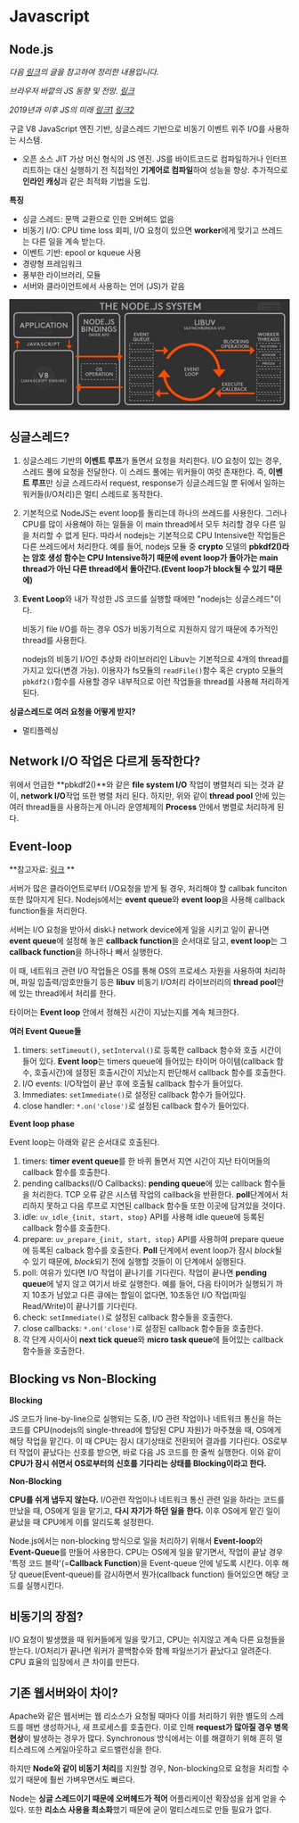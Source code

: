 # Javascript









## Node.js

*다음 [링크](https://sjh836.tistory.com/79)의 글을 참고하여 정리한 내용입니다.*

*브라우저 바깥의 JS 동향 및 전망. [링크](https://d2.naver.com/helloworld/7700312)*

*2019년과 이후 JS의 미래 [링크1](https://d2.naver.com/helloworld/4007447) [링크2](https://d2.naver.com/helloworld/2108442)*



구글 V8 JavaScript 엔진 기반, 싱글스레드 기반으로 비동기 이벤트 위주 I/O를 사용하는 시스템.

- 오픈 소스 JIT 가상 머신 형식의 JS 엔진. JS를 바이트코드로 컴파일하거나 인터프리트하는 대신 실행하기 전 직접적인 **기계어로 컴파일**하여 성능을 향상. 추가적으로 **인라인 캐싱**과 같은 최적화 기법을 도입.



**특징**

- 싱글 스레드: 문맥 교환으로 인한 오버헤드 없음
- 비동기 I/O: CPU time loss 회피, I/O 요청이 있으면 **worker**에게 맞기고 쓰레드는 다른 일을 계속 받는다.
- 이벤트 기반: epool or kqueue 사용
- 경량형 프레임워크
- 풍부한 라이브러리, 모듈
- 서버와 클라이언트에서 사용하는 언어 (JS)가 같음

![node1](./img/node1.jpg)



## 싱글스레드?

1. 싱글스레드 기반의 **이벤트 루프**가 돌면서 요청을 처리한다. I/O 요청이 있는 경우, 스레드 풀에 요청을 전달한다. 이 스레드 풀에는 워커들이 여럿 존재한다. 즉, **이벤트 루프**만 싱글 스레드라서 request, response가 싱글스레드일 뿐 뒤에서 일하는 워커들(I/O처리)은 멀티 스레드로 동작한다.

2. 기본적으로 NodeJS는 event loop를 돌리는데 하나의 쓰레드를 사용한다. 그러나 CPU를 많이 사용해야 하는 일들을 이 main thread에서 모두 처리할 경우 다른 일을 처리할 수 없게 된다. 따라서 nodejs는 기본적으로 CPU Intensive한 작업들은 다른 쓰레드에서 처리한다. 예를 들어, nodejs 모듈 중 **crypto** 모델의 **pbkdf2()**라는 암호 생성 함수는 CPU Intensive하기 때문에 event loop가 돌아가는 main thread가 아닌 다른 thread에서 돌아간다.**(Event loop가 block될 수 있기 때문에)**

3. **Event Loop**와 내가 작성한 JS 코드를 실행할 때에만 "nodejs는 싱글스레드"이다.

   비동기 file I/O를 하는 경우 OS가 비동기적으로 지원하지 않기 때문에 추가적인 thread를 사용한다.

   nodejs의 비동기 I/O인 추상화 라이브러리인 Libuv는 기본적으로 4개의 thread를 가지고 있다(변경 가능). 이용자가 fs모듈의 `readFile()`함수 혹은 crypto 모듈의 `pbkdf2()`함수를 사용할 경우 내부적으로 이런 작업들을 thread를 사용해 처리하게 된다.

**싱글스레드로 여러 요청을 어떻게 받지?**

- 멀티플렉싱



## Network I/O 작업은 다르게 동작한다?

위에서 언급한 **pbkdf2()**와 같은 **file system I/O** 작업이 병렬처리 되는 것과 같이, **network I/O**작업 또한 병렬 처리 된다. 하지만, 위와 같이 **thread pool** 안에 있는 여러 thread들을 사용하는게 아니라 운영체제의 **Process** 안에서 병렬로 처리하게 된다.



## Event-loop 

**참고자료: [링크](https://medium.com/@rpf5573/nodejs-event-loop-part-1-big-picture-7ed38f830f67)  **

서버가 많은 클라이언트로부터 I/O요청을 받게 될 경우, 처리해야 할 callbak funciton 또한 많아지게 된다. Nodejs에서는 **event queue**와 **event loop**을 사용해 callback function들을 처리한다.

서버는 I/O 요청을 받아서 disk나 network device에게 일을 시키고 일이 끝나면 **event queue**에 설정해 놓은 **callback function**을 순서대로 담고, **event loop**는 그 **callback function**을 하나하나 빼서 실행한다.

이 때, 네트워크 관련 I/O 작업들은 OS를 통해 OS의 프로세스 자원을 사용하여 처리하며, 파일 입출력/암호만들기 등은 **libuv** 비동기 I/O처리 라이브러리의 **thread pool**안에 있는 thread에서 처리를 한다.

타이머는 **Event loop** 안에서 정해진 시간이 지났는지를 계속 체크한다.



**여러 Event Queue들**

1. timers: `setTimeout()`, `setInterval()`로 등록한 callback 함수와 호출 시간이 들어 있다. **Event loop**는 timers queue에 들어있는 타이머 아이템(callback 함수, 호출시간)에 설정된 호출시간이 지났는지 판단해서 callback 함수를 호출한다.
2. I/O events: I/O작업이 끝난 후에 호출될 callback 함수가 들어있다.
3. Immediates: `setImmediate()`로 설정된 callback 함수가 들어있다.
4. close handler: `*.on('close')`로 설정된 callback 함수가 들어있다.



**Event loop phase**

Event loop는 아래와 같은 순서대로 호출된다.

1. timers: **timer event queue**를 한 바퀴 돌면서 지연 시간이 지난 타이머들의 callback 함수를 호출한다.
2. pending callbacks(I/O Callbacks): **pending queue**에 있는 callback 함수들을 처리한다. TCP 오류 같은 시스템 작업의 callback을 반환한다. **poll**단계에서 처리하지 못하고 다음 루프로 지연된 callback 함수들 또한 이곳에 담겨있을 것이다. 
3. idle: `uv_idle_{init, start, stop}` API를 사용해 idle queue에 등록된 callback 함수를 호출한다.
4. prepare: `uv_prepare_{init, start, stop}` API를 사용하여 prepare queue에 등록된 calback 함수를 호출한다. **Poll** 단계에서 event loop가 잠시 *block*될 수 있기 때문에, *block*되기 전에 실행할 것들이 이 단계에서 실행된다.
5. poll: 여유가 있다면 I/O 작업이 끝나기를 기다린다. 작업이 끝나면 **pending queue**에 넣지 않고 여기서 바로 실행한다. 예를 들어, 다음 타이머가 실행되기 까지 10초가 남았고 다른 큐에는 할일이 없다면, 10초동안 I/O 작업(파일 Read/Write)이 끝나기를 기다린다. 
6. check: `setImmediate()`로 설정된 callback 함수들을 호출한다.
7. close callbacks: `*.on('close')`로 설정된 callback 함수들을 호출한다.
8. 각 단계 사이사이 **next tick queue**와 **micro task queue**에 들어있는 callback 함수들을 호출한다.



## Blocking vs Non-Blocking

**Blocking**

JS 코드가 line-by-line으로 실행되는 도중, I/O 관련 작업이나 네트워크 통신을 하는 코드를 CPU(nodejs의 single-thread에 할당된 CPU 자원)가 마주쳤을 때, OS에게 해당 작업을 맡긴다. 이 때 CPU는 잠시 대기상태로 전환되어 결과를 기다린다. OS로부터 작업이 끝났다는 신호를 받으면, 바로 다음 JS 코드를 한 줄씩 실행한다. 이와 같이 **CPU가 잠시 쉬면서 OS로부터의 신호를 기다리는 상태를 Blocking이라고 한다.**

**Non-Blocking**

**CPU를 쉬게 냅두지 않는다.** I/O관련 작업이나 네트워크 통신 관련 일을 하라는 코드를 만났을 때, OS에게 일을 맡기고, **다시 자기가 하던 일을 한다.** 이후 OS에게 맡긴 일이 끝났을 때 CPU에게 이를 알리도록 설정한다.

Node.js에서는 non-blocking 방식으로 일을 처리하기 위해서 **Event-loop**와 **Event-Queue**를 만들어 사용한다. CPU는 OS에게 일을 맡기면서, 작업이 끝날 경우 '특정 코드 블락'(=**Callback Function**)을 Event-queue 안에 넣도록 시킨다. 이후 해당 queue(Event-queue)를 감시하면서 뭔가(callback function) 들어있으면 해당 코드를 실행시킨다.



## 비동기의 장점?

I/O 요청이 발생했을 때 워커들에게 일을 맞기고, CPU는 쉬지않고 계속 다른 요청들을 받는다. I/O처리가 끝나면 워커가 콜백함수와 함께 파일쓰기가 끝났다고 알려준다. CPU 효율의 입장에서 큰 차이를 만든다.





## 기존 웹서버와이 차이?

Apache와 같은 웹서버는 웹 리소스가 요청될 때마다 이를 처리하기 위한 별도의 스레드를 매번 생성하거나, 새 프로세스를 호출한다. 이로 인해 **request가 많아질 경우 병목 현상**이 발생하는 경우가 많다. Synchronous 방식에서는 이를 해결하기 위해 흔히 멀티스레드에 스케일아웃하고 로드밸런싱을 한다.

하지만 **Node와 같이 비동기 처리**를 지원할 경우, Non-blocking으로 요청을 처리할 수 있기 때문에 훨씬 가벼우면서도 빠르다.

Node는 **싱글 스레드이기 때문에 오버헤드가 적어** 어플리케이션 확장성을 쉽게 얻을 수 있다. 또한 **리소스 사용을 최소화**했기 때문에 굳이 멀티스레드로 만들 필요가 없다.

